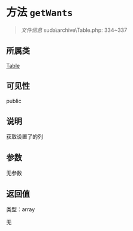 # 方法 `getWants`

> *文件信息* suda\archive\Table.php: 334~337

## 所属类 

[Table](../Table.md)

## 可见性

 public 

## 说明

获取设置了的列


## 参数


无参数


## 返回值

类型：array

无

